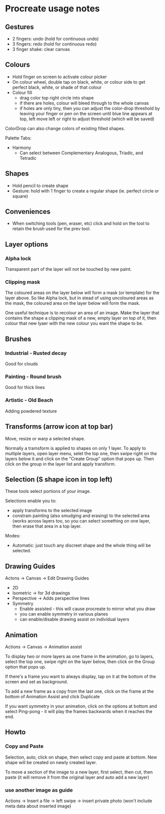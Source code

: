 # Procreate usage notes



## Gestures

* 2 fingers: undo (hold for continuous undo)
* 3 fingers: redo (hold for continuous redo)
* 3 finger shake: clear canvas


## Colours

* Hold finger on screen to activate colour picker
* On colour wheel, double tap on black, white, or colour side to get perfect black, white, or shade of that colour
* Colour fill
   * drag color top right circle into shape
   * if there are holes, colour will bleed through to the whole canvas
   * if holes are only tiny, then you can adjust the color-drop threshold by leaving your finger or pen on the screen until blue line appears at top, left move left or right to adjust threshold (which will be saved)
   
ColorDrop can also change colors of existing filled shapes. 


Palette Tabs:

* Harmony
  * Can select between Complementary Analogous, Triadic, and Tetradic

## Shapes

* Hold pencil to create shape
* Gesture: hold with 1 finger to create a regular shape (ie. perfect circle or square)



## Conveniences

* When switching tools (pen, eraser, etc) click and hold on the tool to retain the brush used for the prev tool.





## Layer options

### Alpha lock

Transparent part of the layer will not be touched by new paint.

### Clipping mask

The coloured areas on the layer below will form a mask (or template) for the layer above.
So like Alpha lock, but in stead of using uncoloured areas as the mask, the coloured area on the layer below will form the mask.

One useful technique is to recolour an area of an image. Make the layer that contains the shape a clipping mask of a new, empty layer on top of it, then colour that new lyaer with the new colour you want the shape to be.



## Brushes


### Industrial - Rusted decay

Good for clouds

### Painting - Round brush

Good for thick lines

### Artistic - Old Beach

Adding powdered texture

## Transforms (arrow icon at top bar)

Move, resize or warp a selected shape.

Normally a tramsform is applied to shapes on only 1 layer. To apply to multiple layers, open layer menu, selet the top one, then swipe right on the layers below it and click on the "Create Group" option that pops up. Then click on the group in the layer list and apply transform.



## Selection (S shape icon in top left)


These tools select portions of your image.

Selections enable you to:
* apply transforms to the selected image
* constrain painting (also smudging and erasing) to the selected area (works across layers too, so you can select something on one layer, then erase that area in a top layer.


Modes:
* Automatic: just touch any discreet shape and the whole thing will be selected.



## Drawing Guides

Actons -> Canvas -> Edit Drawing Guides
* 2D
* Isometric -> for 3d drawings
* Perspective -> Adds perspective lines
* Symmetry
   * Enable assisted - this will cause procreate to mirror what you draw
   * you can enable symmetry in various planes
   * can enable/disable drawing assist on individual layers



## Animation

Actions -> Canvas -> Animation assist

To display two or more layers as one frame in the animation, go to layers, select the top one, swipe right on the layer below, then click on the Group option that pops up.

If there's a frame you want to always display, tap on it at the bottom of the screen and set as background.

To add a new frame as a copy from the last one, click on the frame at the bottom of Animation Assist and click Duplicate

If you want symmetry in your animation, click on the options at bottom and select Ping-pong - it will play the frames backwards when it reaches the end.

## Howto


### Copy and Paste

Selection, auto, click on shape, then select copy and paste at bottom. New shape will be created on newly created layer.

To move a section of the image to a new layer, first select, then cut, then paste (it will remove it from the original layer and auto add a new layer)


### use another image as guide

Actions -> Insert a file -> left swipe -> insert private photo (won't include meta data about inserted image)

